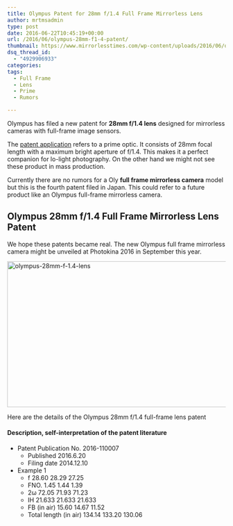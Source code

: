```yaml
---
title: Olympus Patent for 28mm f/1.4 Full Frame Mirrorless Lens
author: mrtmsadmin
type: post
date: 2016-06-22T10:45:19+00:00
url: /2016/06/olympus-28mm-f1-4-patent/
thumbnail: https://www.mirrorlesstimes.com/wp-content/uploads/2016/06/olympus-28mm-f-1.4-lens.jpg
dsq_thread_id:
  - "4929906933"
categories:
tags:
  - Full Frame
  - Lens
  - Prime
  - Rumors

---
```

Olympus has filed a new patent for **28mm f/1.4 lens** designed for mirrorless cameras with full-frame image sensors.

The <a href="http://egami.blog.so-net.ne.jp/2016-06-22" target="_blank">patent application</a> refers to a prime optic. It consists of 28mm focal length with a maximum bright aperture of f/1.4. This makes it a perfect companion for lo-light photography. On the other hand we might not see these product in mass production.

Currently there are no rumors for a Oly **full frame mirrorless camera** model but this is the fourth patent filed in Japan. This could refer to a future product like an Olympus full-frame mirrorless camera.<!--more-->

## Olympus 28mm f/1.4 Full Frame Mirrorless Lens Patent

We hope these patents became real. The new Olympus full frame mirrorless camera might be unveiled at Photokina 2016 in September this year.

<img class="alignnone size-full wp-image-352" src="https://i2.wp.com/www.mirrorlesstimes.com/wp-content/uploads/2016/06/olympus-28mm-f-1.4-lens.jpg?resize=600%2C336&#038;ssl=1" alt="olympus-28mm-f-1.4-lens" width="600" height="336" srcset="https://i2.wp.com/www.mirrorlesstimes.com/wp-content/uploads/2016/06/olympus-28mm-f-1.4-lens.jpg?w=946&ssl=1 946w, https://i2.wp.com/www.mirrorlesstimes.com/wp-content/uploads/2016/06/olympus-28mm-f-1.4-lens.jpg?resize=300%2C168&ssl=1 300w, https://i2.wp.com/www.mirrorlesstimes.com/wp-content/uploads/2016/06/olympus-28mm-f-1.4-lens.jpg?resize=768%2C429&ssl=1 768w" sizes="(max-width: 600px) 100vw, 600px" data-recalc-dims="1" /> 

Here are the details of the Olympus 28mm f/1.4 full-frame lens patent

#### <span class="notranslate">Description, self-interpretation of the patent literature</span>

  * <span class="notranslate">Patent Publication No. 2016-110007</span> 
      * <span class="notranslate">Published 2016.6.20</span>
      * <span class="notranslate">Filing date 2014.12.10</span>
  * <span class="notranslate">Example 1</span> 
      * <span class="notranslate">f 28.60 28.29 27.25</span>
      * <span class="notranslate">FNO.</span> <span class="notranslate">1.45 1.44 1.39</span>
      * <span class="notranslate">2ω 72.05 71.93 71.23</span>
      * <span class="notranslate">IH 21.633 21.633 21.633</span>
      * <span class="notranslate">FB (in air) 15.60 14.67 11.52</span>
      * <span class="notranslate">Total length (in air) 134.14 133.20 130.06</span>